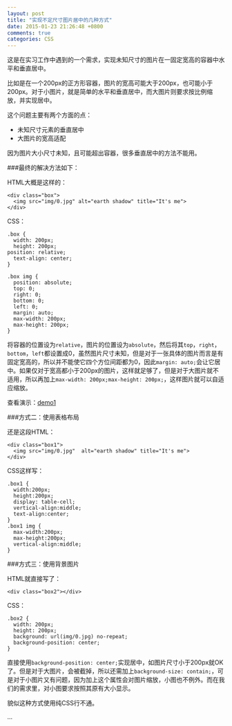 ```yaml
---
layout: post
title: "实现不定尺寸图片居中的几种方式"
date: 2015-01-23 21:26:48 +0800
comments: true
categories: CSS
---
```



这是在实习工作中遇到的一个需求，实现未知尺寸的图片在一固定宽高的容器中水平和垂直居中。


比如是在一个200px的正方形容器，图片的宽高可能大于200px，也可能小于200px。对于小图片，就是简单的水平和垂直居中，而大图片则要求按比例缩放，并实现居中。

这个问题主要有两个方面的点：

- 未知尺寸元素的垂直居中
- 大图片的宽高适配


因为图片大小尺寸未知，且可能超出容器，很多垂直居中的方法不能用。

###最终的解决方法如下：

<!-- more -->

HTML大概是这样的：

    <div class="box">
      <img src="img/0.jpg" alt="earth shadow" title="It's me">
    </div>

CSS：

    .box {
      width: 200px;
      height: 200px;
    position: relative;
      text-align: center;
    }

    .box img {
      position: absolute;
      top: 0;
      right: 0;
      bottom: 0;
      left: 0;
      margin: auto;
      max-width: 200px;
      max-height: 200px;
    }

将容器的位置设为`relative`，图片的位置设为`absolute`，然后将其`top`，`right`，`bottom`，`left`都设置成0，虽然图片尺寸未知，但是对于一张具体的图片而言是有固定宽高的，所以并不能使它四个方位间距都为0，因此`margin: auto;`会让它居中。如果仅对于宽高都小于200px的图片，这样就足够了，但是对于大图片就不适用，所以再加上`max-width: 200px;max-height: 200px;`，这样图片就可以自适应缩放。


查看演示：[demo1](http://blog.mirreal.net/demo/image-center/1.html)

###方式二：使用表格布局

还是这段HTML：

    <div class="box1">
      <img src="img/0.jpg"  alt="earth shadow" title="It's me">
    </div>

CSS这样写：

    .box1 {
      width:200px;
      height:200px;
      display: table-cell;
      vertical-align:middle;
      text-align:center;
    }
    .box1 img {
      max-width:200px;
      max-height:200px;
      vertical-align:middle;
    }

###方式三：使用背景图片

HTML就直接写了：

    <div class="box2"></div>

CSS：

    .box2 {
      width: 200px;
      height: 200px;
      background: url(img/0.jpg) no-repeat;
      background-position: center;
    }

直接使用`background-position: center;`实现居中，如图片尺寸小于200px就OK了。但是对于大图片，会被截掉，所以还需加上`background-size: contain;`，可是对于小图片又有问题，因为加上这个属性会对图片缩放，小图也不例外。而在我们的需求里，对小图要求按照其原有大小显示。

貌似这种方式使用纯CSS行不通。


...
